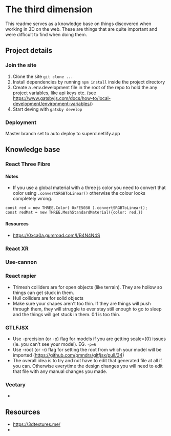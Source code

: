 # The third dimension

This readme serves as a knowledge base on things discovered when working in 3D on the web. These are things that are quite important and were difficult to find when doing them. 

## Project details

### Join the site

1. Clone the site `git clone ...`
1. Install dependencies by running `npm install` inside the project directory
1. Create a .env.development file in the root of the repo to hold the any project variables, like api keys etc. (see https://www.gatsbyjs.com/docs/how-to/local-development/environment-variables/)
1. Start deving with `gatsby develop`

### Deployment

Master branch set to auto deploy to superd.netlify.app

## Knowledge base

### React Three Fibre

#### Notes
- If you use a global material with a three js color you need to convert that color using `.convertSRGBToLinear()` otherwise the colour looks completely wrong.
```
const red = new THREE.Color( 0xFE5030 ).convertSRGBToLinear();
const redMat = new THREE.MeshStandardMaterial({color: red,})
```
#### Resources
- https://0xca0a.gumroad.com/l/B4N4N4S


### React XR

### Use-cannon

### React rapier

- Trimesh colliders are for open objects (like terrain). They are hollow so things can get stuck in them.
- Hull colliders are for solid objects
- Make sure your shapes aren't too thin. If they are things will push through them, they will struggle to ever stay still enough to go to sleep and the things will get stuck in them. 0.1 is too thin.

### GTLFJSX

- Use -precision (or -p) flag for models if you are getting scale={0} issues (ie. you can't see your model). EG. `-p=6`
- Use -root (or -r) flag for setting the root from which your model will be imported (https://github.com/pmndrs/gltfjsx/pull/34)
- The overall idea is to try and not have to edit that generated file at all if you can. Otherwise everytime the design changes you will need to edit that file with any manual changes you made.

### Vectary

- 

## Resources

- https://3dtextures.me/
- 